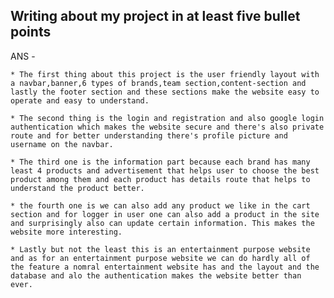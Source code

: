 ## Writing about my project in at least five bullet points


ANS -


    * The first thing about this project is the user friendly layout with a navbar,banner,6 types of brands,team section,content-section and lastly the footer section and these sections make the website easy to operate and easy to understand.

    * The second thing is the login and registration and also google login authentication which makes the website secure and there's also private route and for better understanding there's profile picture and username on the navbar.

    * The third one is the information part because each brand has many least 4 products and advertisement that helps user to choose the best product among them and each product has details route that helps to understand the product better.

    * the fourth one is we can also add any product we like in the cart section and for logger in user one can also add a product in the site and surprisingly also can update certain information. This makes the website more interesting.

    * Lastly but not the least this is an entertainment purpose website and as for an entertainment purpose website we can do hardly all of the feature a nomral entertainment website has and the layout and the database and alo the authentication makes the website better than ever. 